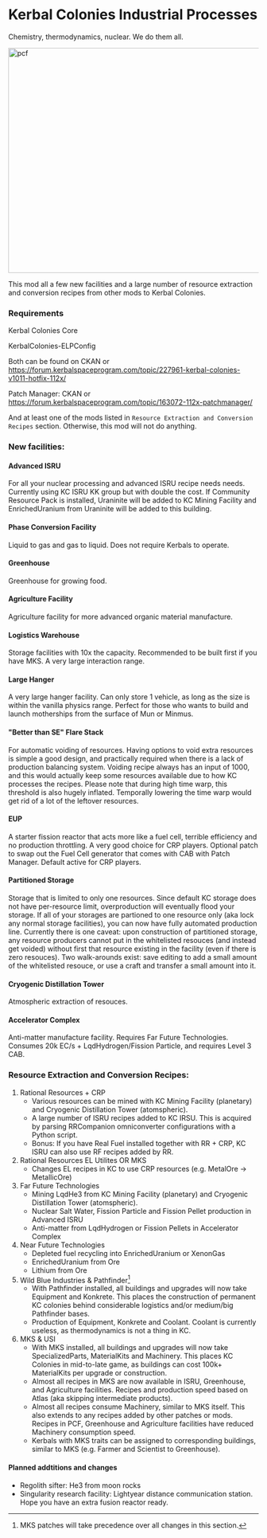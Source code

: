 # Kerbal Colonies Industrial Processes
Chemistry, thermodynamics, nuclear. We do them all.

<img width="668" height="452" alt="pcf" src="https://github.com/user-attachments/assets/d28591f6-6e28-4e31-b9d8-cf6c65a80d4b" />

This mod all a few new facilities and a large number of resource extraction and conversion recipes from other mods to Kerbal Colonies.

### Requirements
Kerbal Colonies Core

KerbalColonies-ELPConfig

Both can be found on CKAN or https://forum.kerbalspaceprogram.com/topic/227961-kerbal-colonies-v1011-hotfix-112x/

Patch Manager: CKAN or https://forum.kerbalspaceprogram.com/topic/163072-112x-patchmanager/

And at least one of the mods listed in ```Resource Extraction and Conversion Recipes``` section. Otherwise, this mod will not do anything.

### New facilities:
#### Advanced ISRU
  For all your nuclear processing and advanced ISRU recipe needs needs. Currently using KC ISRU KK group but with double the cost. If Community Resource Pack is installed, Uraninite will be added to KC Mining Facility and EnrichedUranium from Uraninite will be added to this building.
#### Phase Conversion Facility
  Liquid to gas and gas to liquid. Does not require Kerbals to operate.
#### Greenhouse
  Greenhouse for growing food.
#### Agriculture Facility
  Agriculture facility for more advanced organic material manufacture.
#### Logistics Warehouse
  Storage facilities with 10x the capacity. Recommended to be built first if you have MKS. A very large interaction range.
#### Large Hanger
  A very large hanger facility. Can only store 1 vehicle, as long as the size is within the vanilla physics range. Perfect for those who wants to build and launch motherships from the surface of Mun or Minmus.
#### "Better than SE" Flare Stack
  For automatic voiding of resources. Having options to void extra resources is simple a good design, and practically required when there is a lack of production balancing system. Voiding recipe always has an input of 1000, and this would actually keep some resources available due to how KC processes the recipes. Please note that during high time warp, this threshold is also hugely inflated. Temporally lowering the time warp would get rid of a lot of the leftover resources.
#### EUP
  A starter fission reactor that acts more like a fuel cell, terrible efficiency and no production throttling. A very good choice for CRP players. Optional patch to swap out the Fuel Cell generator that comes with CAB with Patch Manager. Default active for CRP players.
#### Partitioned Storage
  Storage that is limited to only one resources. Since default KC storage does not have per-resource limit, overproduction will eventually flood your storage. If all of your storages are partioned to one resource only (aka lock any normal storage facilities), you can now have fully automated production line. Currently there is one caveat: upon construction of partitioned storage, any resource producers cannot put in the whitelisted resouces (and instead get voided) without first that resource existing in the facility (even if there is zero resouces). Two walk-arounds exist: save editing to add a small amount of the whitelisted resouce, or use a craft and transfer a small amount into it.  
#### Cryogenic Distillation Tower
  Atmospheric extraction of resouces.
#### Accelerator Complex
  Anti-matter manufacture facility. Requires Far Future Technologies. Consumes 20k EC/s + LqdHydrogen/Fission Particle, and requires Level 3 CAB.

### Resource Extraction and Conversion Recipes:
1. Rational Resources + CRP
   * Various resources can be mined with KC Mining Facility (planetary) and Cryogenic Distillation Tower (atomspheric).
   * A large number of ISRU recipes added to KC IRSU. This is acquired by parsing RRCompanion omniconverter configurations with a Python script.
   * Bonus: If you have Real Fuel installed together with RR + CRP, KC ISRU can also use RF recipes added by RR.
2. Rational Resources EL Utilites OR MKS
   * Changes EL recipes in KC to use CRP resources (e.g. MetalOre -> MetallicOre)
3. Far Future Technologies
   * Mining LqdHe3 from KC Mining Facility (planetary) and Cryogenic Distillation Tower (atomspheric).
   * Nuclear Salt Water, Fission Particle and Fission Pellet production in Advanced ISRU
   * Anti-matter from LqdHydrogen or Fission Pellets in Accelerator Complex
4. Near Future Technologies
   * Depleted fuel recycling into EnrichedUranium or XenonGas
   * EnrichedUranium from Ore
   * Lithium from Ore
5. Wild Blue Industries & Pathfinder[^1]
   * With Pathfinder installed, all buildings and upgrades will now take Equipment and Konkrete. This places the construction of permanent KC colonies behind considerable logistics and/or medium/big Pathfinder bases.
   * Production of Equipment, Konkrete and Coolant. Coolant is currently useless, as thermodynamics is not a thing in KC.
6. MKS & USI
   * With MKS installed, all buildings and upgrades will now take SpecializedParts, MaterialKits and Machinery. This places KC Colonies in mid-to-late game, as buildings can cost 100k+ MaterialKits per upgrade or construction.
   * Almost all recipes in MKS are now available in ISRU, Greenhouse, and Agriculture facilities. Recipes and production speed based on Atlas (aka skipping intermediate products).
   * Almost all recipes consume Machinery, similar to MKS itself. This also extends to any recipes added by other patches or mods. Recipes in PCF, Greenhouse and Agriculture facilities have reduced Machinery consumption speed.
   * Kerbals with MKS traits can be assigned to corresponding buildings, similar to MKS (e.g. Farmer and Scientist to Greenhouse).
#### Planned addtitions and changes
* Regolith sifter: He3 from moon rocks
* Singularity research facility: Lightyear distance communication station. Hope you have an extra fusion reactor ready.

[^1]: MKS patches will take precedence over all changes in this section.
